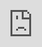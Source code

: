 ```yaml
---
title: Team
intro_image: ''
intro_image_absolute: true
intro_image_hide_on_mobile: false
subtitle: Our Story
menu:
  main:
    name: Contact
    weight: 4

---
```

<html> <head> <meta name="viewport" content="width=device-width, initial-scale=1.0, maximum-scale=1.0, user-scalable=0"> <title>Monday.com template TG (copy)</title> <style type="text/css"> html{ margin: 0; height: 100%; overflow: hidden; } iframe{ position: absolute; left:0; right:0; bottom:0; top:0; border:0; } </style> </head> <body> <iframe id="typeform-full" width="100%" height="100%" frameborder="0" allow="camera; microphone; autoplay; encrypted-media;" src="https://form.typeform.com/to/xGy5EJ?typeform-medium=embed-snippet"></iframe> <script type="text/javascript" src="https://embed.typeform.com/embed.js"></script> </body> </html>